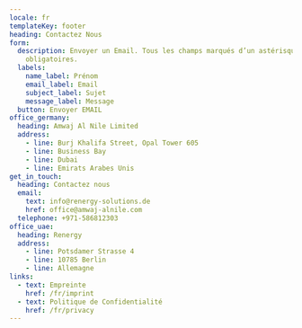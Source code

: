 ```yaml
---
locale: fr
templateKey: footer
heading: Contactez Nous
form:
  description: Envoyer un Email. Tous les champs marqués d’un astérisque (*) sont
    obligatoires.
  labels:
    name_label: Prénom
    email_label: Email
    subject_label: Sujet
    message_label: Message
  button: Envoyer EMAIL
office_germany:
  heading: Amwaj Al Nile Limited
  address:
    - line: Burj Khalifa Street, Opal Tower 605
    - line: Business Bay
    - line: Dubai
    - line: Emirats Arabes Unis
get_in_touch:
  heading: Contactez nous
  email:
    text: info@renergy-solutions.de
    href: office@amwaj-alnile.com
  telephone: +971-586812303
office_uae:
  heading: Renergy
  address:
    - line: Potsdamer Strasse 4
    - line: 10785 Berlin
    - line: Allemagne
links:
  - text: Empreinte
    href: /fr/imprint
  - text: Politique de Confidentialité
    href: /fr/privacy
---
```

